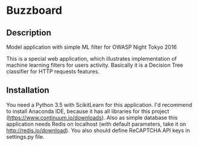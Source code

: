 # Buzzboard

## Description
Model application with simple ML filter for OWASP Night Tokyo 2016

This is a special web application, which illustrates implementation of machine learning filters for users activity.
Basically it is a Decision Tree classifier for HTTP requests features.

## Installation

You need a Python 3.5 with ScikitLearn for this application. I'd recommend to install Anaconda IDE, because it has all libraries for this project (https://www.continuum.io/downloads).
Also as simple database this application needs Redis on localhost (with default parameters, take it on http://redis.io/download).
You also should define ReCAPTCHA API keys in settings.py file.

